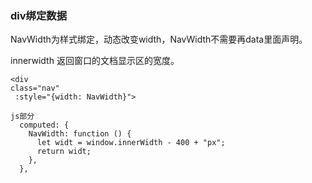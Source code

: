 
### div绑定数据

NavWidth为样式绑定，动态改变width，NavWidth不需要再data里面声明。

innerwidth 返回窗口的文档显示区的宽度。

``` 
<div  
class="nav"
 :style="{width: NavWidth}">

js部分
  computed: {
    NavWidth: function () {
      let widt = window.innerWidth - 400 + "px";
      return widt;
    },
  },
```



